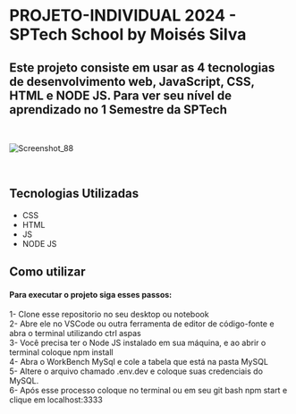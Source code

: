 <h1> PROJETO-INDIVIDUAL 2024 - SPTech School by Moisés Silva</h1> 

 <h2> Este projeto consiste em usar as 4 tecnologias de desenvolvimento web, JavaScript, CSS, HTML e NODE JS. Para ver seu nível de aprendizado no 1 Semestre da SPTech </h2> <br>


![Screenshot_88](https://github.com/moisesaraujo2005/Projeto-Individual24/assets/142421651/c5f4a7aa-fd29-4240-85e0-737ce2a6b8aa)

<br> 

<h2>Tecnologias Utilizadas</h2>
<ul>
 <li>CSS</li>
 <li>HTML</li>
 <li>JS</li>
 <li>NODE JS</li>
</ul>


 <h2>Como utilizar</h2>
 <h4>Para executar o projeto siga esses passos:</h4>
 <p>1- Clone esse repositorio no seu desktop ou notebook <br>
    2- Abre ele no VSCode ou outra ferramenta de editor de código-fonte e abra o terminal utilizando ctrl aspas <br>
    3- Você precisa ter o Node JS instalado em sua máquina, e ao abrir o terminal coloque npm install <br>
    4- Abra o WorkBench MySql e cole a tabela que está na pasta MySQL<br> 
    5- Altere o arquivo chamado .env.dev e coloque suas credenciais do MySQL. <br>
    6- Após esse processo coloque no terminal ou em seu git bash npm start e clique em localhost:3333</p>
